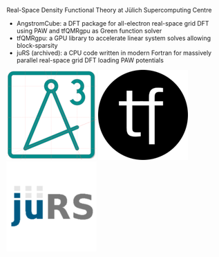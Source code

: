 Real-Space Density Functional Theory at Jülich Supercomputing Centre

 - AngstromCube: a DFT package for all-electron real-space grid DFT using PAW and tfQMRgpu as Green function solver
 - tfQMRgpu: a GPU library to accelerate linear system solves allowing block-sparsity
 - juRS (archived): a CPU code written in modern Fortran for massively parallel real-space grid DFT loading PAW potentials
 
![Logo of AngstromCube DFT package](https://github.com/real-space/.github/blob/main/profile/logos/AngstromCube_logo_208x208.png "Logo of the AngstromCube DFT package")
![Logo of tfQMRgpu library](https://github.com/real-space/.github/blob/main/profile/logos/tfQMRgpu_logo_208x208.png "Logo of the tfQMRgpu library")
![Logo of juRS application](https://github.com/real-space/.github/blob/main/profile/logos/juRS_logo_208x208.png "Logo of the juRS DFT application")
